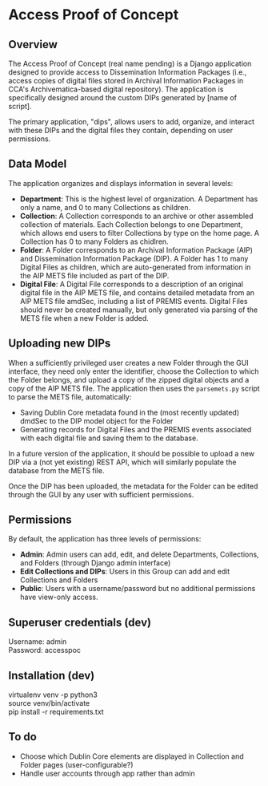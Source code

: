 # Access Proof of Concept

## Overview

The Access Proof of Concept (real name pending) is a Django application designed to provide access to Dissemination Information Packages (i.e., access copies of digital files stored in Archival Information Packages in CCA's Archivematica-based digital repository). The application is specifically designed around the custom DIPs generated by [name of script].

The primary application, "dips", allows users to add, organize, and interact with these DIPs and the digital files they contain, depending on user permissions.

## Data Model

The application organizes and displays information in several levels:

* **Department**: This is the highest level of organization. A Department has only a name, and 0 to many Collections as children.
* **Collection**: A Collection corresponds to an archive or other assembled collection of materials. Each Collection belongs to one Department, which allows end users to filter Collections by type on the home page. A Collection has 0 to many Folders as chidlren.
* **Folder**: A Folder corresponds to an Archival Information Package (AIP) and Dissemination Information Package (DIP). A Folder has 1 to many Digital Files as children, which are auto-generated from information in the AIP METS file included as part of the DIP.
* **Digital File**: A Digital File corresponds to a description of an original digital file in the AIP METS file, and contains detailed metadata from an AIP METS file amdSec, including a list of PREMIS events. Digital Files should never be created manually, but only generated via parsing of the METS file when a new Folder is added.

## Uploading new DIPs

When a sufficiently privileged user creates a new Folder through the GUI interface, they need only enter the identifier, choose the Collection to which the Folder belongs, and upload a copy of the zipped digital objects and a copy of the AIP METS file. The application then uses the `parsemets.py` script to parse the METS file, automatically:

* Saving Dublin Core metadata found in the (most recently updated) dmdSec to the DIP model object for the Folder
* Generating records for Digital Files and the PREMIS events associated with each digital file and saving them to the database.

In a future version of the application, it should be possible to upload a new DIP via a (not yet existing) REST API, which will similarly populate the database from the METS file.

Once the DIP has been uploaded, the metadata for the Folder can be edited through the GUI by any user with sufficient permissions.

## Permissions

By default, the application has three levels of permissions:

* **Admin**: Admin users can add, edit, and delete Departments, Collections, and Folders (through Django admin interface)
* **Edit Collections and DIPs**: Users in this Group can add and edit Collections and Folders
* **Public**: Users with a username/password but no additional permissions have view-only access.

## Superuser credentials (dev)

Username: admin  
Password: accesspoc

## Installation (dev)

virtualenv venv -p python3  
source venv/bin/activate  
pip install -r requirements.txt

## To do

* Choose which Dublin Core elements are displayed in Collection and Folder pages (user-configurable?)   
* Handle user accounts through app rather than admin
